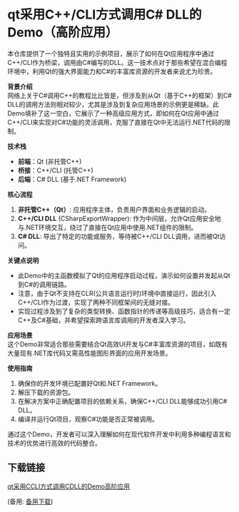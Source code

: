 # qt采用C++/CLI方式调用C# DLL的Demo（高阶应用）

本仓库提供了一个独特且实用的示例项目，展示了如何在Qt应用程序中通过C++/CLI作为桥梁，调用由C#编写的DLL。这一技术点对于那些希望在混合编程环境中，利用Qt的强大界面能力和C#的丰富库资源的开发者来说尤为珍贵。

**背景介绍**  
网络上关于C#调用C++的教程比比皆是，但涉及到从Qt（基于C++的框架）到C# DLL的调用方法则相对较少，尤其是涉及到复杂应用场景的示例更是稀缺。此Demo填补了这一空白，它展示了一种高级应用方式，即如何在Qt应用中通过C++/CLI来实现对C#功能的灵活调用，克服了直接在Qt中无法运行.NET代码的限制。

**技术栈**  
- **前端**：Qt (非托管C++)
- **桥接**：C++/CLI (托管C++)
- **后端**：C# DLL (基于.NET Framework)

**核心流程**  
1. **非托管C++（Qt）**: 应用程序主体，负责用户界面和业务逻辑的启动。
2. **C++/CLI DLL** (CSharpExportWrapper): 作为中间层，允许Qt应用安全地与.NET环境交互，绕过了直接在Qt应用中使用.NET组件的限制。
3. **C# DLL**: 导出了特定的功能或服务，等待被C++/CLI DLL调用，进而被Qt访问。

**关键点说明**  
- 此Demo中的主函数模拟了Qt的应用程序启动过程，演示如何设置并发起从Qt到C#的调用链路。
- 注意，由于Qt不支持在CLR(公共语言运行时)环境中直接运行，因此引入C++/CLI作为过渡，实现了两种不同框架间的无缝对接。
- 实现过程涉及到了复杂的类型转换、函数指针的传递等高级技巧，适合有一定C++及C#基础，并希望探索跨语言库调用的开发者深入学习。

**应用场景**  
这个Demo非常适合那些需要结合Qt高效UI开发与C#丰富库资源的项目，如既有大量现有.NET库代码又需高性能图形界面的应用开发场景。

**使用指南**  
1. 确保你的开发环境已配置好Qt和.NET Framework。
2. 解压下载的资源包。
3. 在解决方案中正确配置项目的依赖关系，确保C++/CLI DLL能够成功引用C# DLL。
4. 编译并运行Qt项目，观察C#功能是否正常被调用。

通过这个Demo，开发者可以深入理解如何在现代软件开发中利用多种编程语言和技术的优势进行高效的代码整合。

## 下载链接
[qt采用CCLI方式调用CDLL的Demo高阶应用](https://pan.quark.cn/s/bc06bae9b391) 

(备用: [备用下载](https://pan.baidu.com/s/126c2NOI0pqV7XwRdPp1S5w?pwd=1234))
